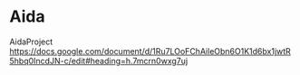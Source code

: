 # Aida
AidaProject  https://docs.google.com/document/d/1Ru7LOoFChAileObn6O1K1d6bx1jwtR5hbq0IncdJN-c/edit#heading=h.7mcrn0wxg7uj
